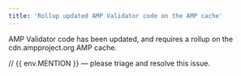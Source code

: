```yaml
---
title: 'Rollup updated AMP Validator code on the AMP cache'
---
```


AMP Validator code has been updated, and requires a rollup on the cdn.ampproject.org AMP cache.

// {{ env.MENTION }} — please triage and resolve this issue.
